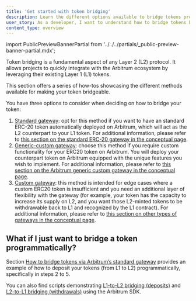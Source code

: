 ```yaml
---
title: 'Get started with token bridging'
description: Learn the different options available to bridge tokens programmatically
user_story: As a developer, I want to understand how to bridge tokens between Ethereum and Arbitrum.
content_type: overview
---
```


import PublicPreviewBannerPartial from '../../../partials/\_public-preview-banner-partial.mdx';

<PublicPreviewBannerPartial />

Token bridging is a fundamental aspect of any Layer 2 (L2) protocol. It allows projects to quickly integrate with the Arbitrum ecosystem by leveraging their existing Layer 1 (L1) tokens.

This section offers a series of how-tos showcasing the different methods available for making your token bridgeable.

You have three options to consider when deciding on how to bridge your token:

1. [Standard gateway](/build-decentralized-apps/token-bridging/bridge-tokens-programmatically/02-how-to-bridge-tokens-standard.md): opt for this method if you want to have an standard ERC-20 token automatically deployed on Arbitrum, which will act as the L2 counterpart to your L1 token. For additional information, please refer to [this section on the standard ERC-20 gateway in the conceptual page](/build-decentralized-apps/token-bridging/03-token-bridge-erc20.md#default-standard-bridging).
2. [Generic-custom gateway](/build-decentralized-apps/token-bridging/bridge-tokens-programmatically/03-how-to-bridge-tokens-generic-custom.md): choose this method if you require custom functionality for your ERC20 token on Arbitrum. You will deploy your counterpart token on Arbitrum equipped with the unique features you wish to implement. For additional information, please refer to [this section on the Arbitrum generic custom gateway in the conceptual page](/build-decentralized-apps/token-bridging/03-token-bridge-erc20.md#the-arbitrum-generic-custom-gateway).
3. [Custom gateway](/build-decentralized-apps/token-bridging/bridge-tokens-programmatically/04-how-to-bridge-tokens-custom-gateway.md): this method is intended for edge cases where a custom ERC20 token is insufficient and you need an additional layer of flexibility with the gateway (for example, your token has the capacity to increase its supply on L2, and you want those L2-minted tokens to be withdrawable back to L1 and recognized by the L1 contract). For additional information, please refer to [this section on other types of gateways in the conceptual page](/build-decentralized-apps/token-bridging/03-token-bridge-erc20.md#other-flavors-of-gateways).

## What if I just want to bridge a token programmatically?

Section [How to bridge tokens via Arbitrum’s standard gateway](/build-decentralized-apps/token-bridging/bridge-tokens-programmatically/02-how-to-bridge-tokens-standard.md) provides an example of how to deposit your tokens (from L1 to L2) programmatically, specifically in steps 2 to 5.

You can also find scripts demonstrating [L1-to-L2 bridging (deposits)](https://github.com/OffchainLabs/arbitrum-tutorials/tree/master/packages/token-deposit) and [L2-to-L1 bridging (withdrawals)](https://github.com/OffchainLabs/arbitrum-tutorials/tree/master/packages/token-withdraw) using the Arbitrum SDK.
